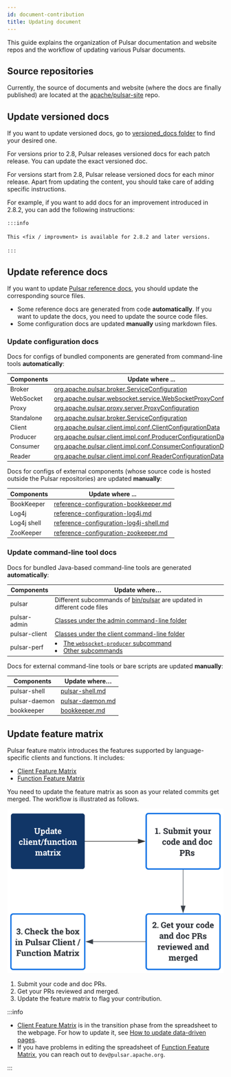 ```yaml
---
id: document-contribution
title: Updating document
---
```


This guide explains the organization of Pulsar documentation and website repos and the workflow of updating various Pulsar documents.

## Source repositories

Currently, the source of documents and website (where the docs are finally published) are located at the [apache/pulsar-site](https://github.com/apache/pulsar-site) repo.

## Update versioned docs

If you want to update versioned docs, go to [versioned_docs folder](https://github.com/apache/pulsar-site/tree/main/versioned_docs) to find your desired one.

For versions prior to 2.8, Pulsar releases versioned docs for each patch release. You can update the exact versioned doc.

For versions start from 2.8, Pulsar release versioned docs for each minor release. Apart from updating the content, you should take care of adding specific instructions.

For example, if you want to add docs for an improvement introduced in 2.8.2, you can add the following instructions:

```
:::info

This <fix / improvment> is available for 2.8.2 and later versions.

:::
```

## Update reference docs

If you want to update [Pulsar reference docs](pathname:///reference/), you should update the corresponding source files.

* Some reference docs are generated from code **automatically**. If you want to update the docs, you need to update the source code files.
* Some configuration docs are updated **manually** using markdown files.

### Update configuration docs

Docs for configs of bundled components are generated from command-line tools **automatically**:

| Components | Update where ...                                                                                                                                                                                                    |
|------------|---------------------------------------------------------------------------------------------------------------------------------------------------------------------------------------------------------------------|
| Broker     | [org.apache.pulsar.broker.ServiceConfiguration](https://github.com/apache/pulsar/blob/master/pulsar-broker-common/src/main/java/org/apache/pulsar/broker/ServiceConfiguration.java)                                 |
| WebSocket  | [org.apache.pulsar.websocket.service.WebSocketProxyConfiguration](https://github.com/apache/pulsar/blob/master/pulsar-websocket/src/main/java/org/apache/pulsar/websocket/service/WebSocketProxyConfiguration.java) |
| Proxy      | [org.apache.pulsar.proxy.server.ProxyConfiguration](https://github.com/apache/pulsar/blob/master/pulsar-proxy/src/main/java/org/apache/pulsar/proxy/server/ProxyConfiguration.java)                                 |
| Standalone | [org.apache.pulsar.broker.ServiceConfiguration](https://github.com/apache/pulsar/blob/master/pulsar-broker-common/src/main/java/org/apache/pulsar/broker/ServiceConfiguration.java)                                 |
| Client     | [org.apache.pulsar.client.impl.conf.ClientConfigurationData](https://github.com/apache/pulsar/blob/master/pulsar-client/src/main/java/org/apache/pulsar/client/impl/conf/ClientConfigurationData.java)              |
| Producer   | [org.apache.pulsar.client.impl.conf.ProducerConfigurationData](https://github.com/apache/pulsar/blob/master/pulsar-client/src/main/java/org/apache/pulsar/client/impl/conf/ProducerConfigurationData.java)          |
| Consumer   | [org.apache.pulsar.client.impl.conf.ConsumerConfigurationData](https://github.com/apache/pulsar/blob/master/pulsar-client/src/main/java/org/apache/pulsar/client/impl/conf/ConsumerConfigurationData.java)          |
| Reader     | [org.apache.pulsar.client.impl.conf.ReaderConfigurationData](https://github.com/apache/pulsar/blob/master/pulsar-client/src/main/java/org/apache/pulsar/client/impl/conf/ReaderConfigurationData.java)              |

Docs for configs of external components (whose source code is hosted outside the Pulsar repositories) are updated **manually**:

| Components  | Update where ...                                                                                                                                              |
|-------------|---------------------------------------------------------------------------------------------------------------------------------------------------------------|
| BookKeeper  | [reference-configuration-bookkeeper.md](https://github.com/apache/pulsar-site/blob/main/static/reference/next/config/reference-configuration-bookkeeper.md)   |
| Log4j       | [reference-configuration-log4j.md](https://github.com/apache/pulsar-site/blob/main/static/reference/next/config/reference-configuration-log4j.md)             |
| Log4j shell | [reference-configuration-log4j-shell.md](https://github.com/apache/pulsar-site/blob/main/static/reference/next/config/reference-configuration-log4j-shell.md) |
| ZooKeeper   | [reference-configuration-zookeeper.md](https://github.com/apache/pulsar-site/blob/main/static/reference/next/config/reference-configuration-zookeeper.md)     |

### Update command-line tool docs

Docs for bundled Java-based command-line tools are generated **automatically**:

| Components    | Update where…                                                                                                                                                                                                                                                                                             |
|---------------|-----------------------------------------------------------------------------------------------------------------------------------------------------------------------------------------------------------------------------------------------------------------------------------------------------------|
| pulsar        | Different subcommands of [bin/pulsar](https://github.com/apache/pulsar/blob/master/bin/pulsar) are updated in different code files                                                                                                                                                                        |
| pulsar-admin  | [Classes under the admin command-line folder](https://github.com/apache/pulsar/tree/master/pulsar-client-tools/src/main/java/org/apache/pulsar/admin/cli)                                                                                                                                                 |
| pulsar-client | [Classes under the client command-line folder](https://github.com/apache/pulsar/tree/master/pulsar-client-tools/src/main/java/org/apache/pulsar/client/cli)                                                                                                                                               |
| pulsar-perf   | <li>[The `websocket-producer` subcommand](https://github.com/apache/pulsar/tree/master/pulsar-testclient/src/main/java/org/apache/pulsar/proxy/socket/client)</li><li>[Other subcommands](https://github.com/apache/pulsar/tree/master/pulsar-testclient/src/main/java/org/apache/pulsar/testclient)</li> |

Docs for external command-line tools or bare scripts are updated **manually**:

| Components    | Update where…                                                                                                            |
|---------------|--------------------------------------------------------------------------------------------------------------------------|
| pulsar-shell  | [pulsar-shell.md](https://github.com/apache/pulsar-site/blob/main/static/reference/next/pulsar-shell/pulsar-shell.md)    |
| pulsar-daemon | [pulsar-daemon.md](https://github.com/apache/pulsar-site/blob/main/static/reference/next/pulsar-daemon/pulsar-daemon.md) |
| bookkeeper    | [bookkeeper.md](https://github.com/apache/pulsar-site/blob/main/static/reference/next/bookkeeper/bookkeeper.md)          |

## Update feature matrix

Pulsar feature matrix introduces the features supported by language-specific clients and functions. It includes:
* [Client Feature Matrix](pathname:///client-feature-matrix)
* [Function Feature Matrix](https://docs.google.com/spreadsheets/d/1YHYTkIXR8-Ql103u-IMI18TXLlGStK8uJjDsOOA0T20/edit#gid=328808194)

You need to update the feature matrix as soon as your related commits get merged. The workflow is illustrated as follows.

![Client Feature Matrix Workflow](media/client-matrix-workflow.png)

1. Submit your code and doc PRs.
2. Get your PRs reviewed and merged.
3. Update the feature matrix to flag your contribution.

:::info

* [Client Feature Matrix](pathname:///client-feature-matrix) is in the transition phase from the spreadsheet to the webpage. For how to update it, see [How to update data-driven pages](site-intro.md#how-to-update-data-driven-pages).
* If you have problems in editing the spreadsheet of [Function Feature Matrix](https://docs.google.com/spreadsheets/d/1YHYTkIXR8-Ql103u-IMI18TXLlGStK8uJjDsOOA0T20/edit#gid=328808194), you can reach out to `dev@pulsar.apache.org`.

:::